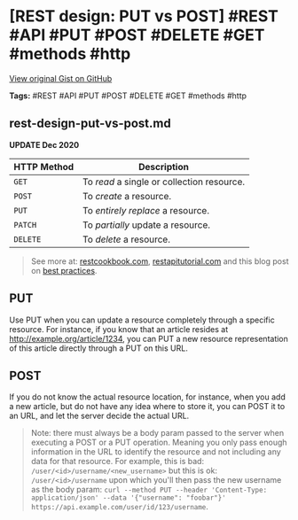 # [REST design: PUT vs POST] #REST #API #PUT #POST #DELETE #GET #methods #http

[View original Gist on GitHub](https://gist.github.com/Integralist/7ddef5afaeeff601fc72)

**Tags:** #REST #API #PUT #POST #DELETE #GET #methods #http

## rest-design-put-vs-post.md

**UPDATE Dec 2020**

HTTP Method | Description
------------|------------
`GET`       | To _read_ a single or collection resource.
`POST`      | To _create_ a resource.
`PUT`       | To _entirely replace_ a resource.
`PATCH`     | To _partially_ update a resource.
`DELETE`    | To _delete_ a resource.

> See more at: [restcookbook.com](http://restcookbook.com/HTTP%20Methods/put-vs-post/#sthash.uH9tVV9x.dpuf), [restapitutorial.com](https://www.restapitutorial.com/lessons/httpmethods.html) and this blog post on [best practices](https://hackernoon.com/restful-api-designing-guidelines-the-best-practices-60e1d954e7c9).

## PUT

Use PUT when you can update a resource completely through a specific resource. For instance, if you know that an article resides at http://example.org/article/1234, you can PUT a new resource representation of this article directly through a PUT on this URL.

## POST

If you do not know the actual resource location, for instance, when you add a new article, but do not have any idea where to store it, you can POST it to an URL, and let the server decide the actual URL.

> Note: there must always be a body param passed to the server when executing a POST or a PUT operation. Meaning you only pass enough information in the URL to identify the resource and not including any data for that resource. For example, this is bad: `/user/<id>/username/<new_username>` but this is ok: `/user/<id>/username` upon which you'll then pass the new username as the body param: `curl --method PUT --header 'Content-Type: application/json' --data '{"username": "foobar"}' https://api.example.com/user/id/123/username`.


